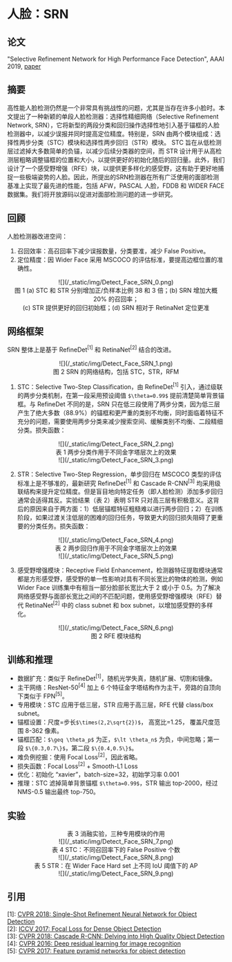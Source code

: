 # 人脸：SRN

## 论文

"Selective Refinement Network for High Performance Face Detection", AAAI 2019, [paper](https://arxiv.org/pdf/1809.02693)

## 摘要

高性能人脸检测仍然是一个非常具有挑战性的问题，尤其是当存在许多小脸时。本文提出了一种新颖的单段人脸检测器：选择性精细网络（Selective Refinement Network, SRN），它将新型的两段分类和回归操作选择性地引入基于锚框的人脸检测器中，以减少误报并同时提高定位精度。特别是，SRN 由两个模块组成：选择性两步分类（STC）模块和选择性两步回归（STR）模块。 STC 旨在从低检测层过滤掉大多数简单的负锚，以减少后续分类器的空间，而 STR 设计用于从高检测层粗略调整锚框的位置和大小，以提供更好的初始化随后的回归量。此外，我们设计了一个感受野增强（RFE）块，以提供更多样化的感受野，这有助于更好地捕捉一些极端姿势的人脸。因此，所提出的SRN检测器在所有广泛使用的面部检测基准上实现了最先进的性能，包括 AFW，PASCAL 人脸，FDDB 和 WIDER FACE 数据集。我们将开放源码以促进对面部检测问题的进一步研究。
  
## 回顾

人脸检测器改进空间：
1. 召回效率：高召回率下减少误报数量，分类要准，减少 False Positive。
2. 定位精度：因 Wider Face 采用 MSCOCO 的评估标准，要提高边框位置的准确性。

<center>![](/_static/img/Detect_Face_SRN_0.png)<br/>图 1 (a) STC 和 STR 分别增加正/负样本比例 38 和 3 倍；(b) SRN 增加大概 20% 的召回率；<br/>(c) STR 提供更好的回归初始框；(d) SRN 相对于 RetinaNet 定位更准 </center>

## 网络框架

SRN 整体上是基于 RefineDet<sup>[1]</sup> 和 RetinaNet<sup>[2]</sup> 结合的改进。

<center>![](/_static/img/Detect_Face_SRN_1.png)<br/>图 2 SRN 的网络结构，包括 STC，STR，RFM </center>

1. STC：Selective Two-Step Classification，由 RefineDet<sup>[1]</sup> 引入，通过级联的两步分类机制，在第一段采用预设阈值 `$\theta=0.99$` 提前清楚简单背景锚框。与 RefineDet 不同的是，SRN 只在低三段使用了两步分类，因为低三层产生了绝大多数（88.9%）的锚框和更严重的类别不均衡，同时面临着特征不充分的问题，需要使用两步分类来减少搜索空间、缓解类别不均衡、二段精细分类。损失函数：
  <center>![](/_static/img/Detect_Face_SRN_2.png)</center>
  <center>表 1 两步分类作用于不同金字塔层次上的效果<br/>![](/_static/img/Detect_Face_SRN_3.png)</center>

2. STR：Selective Two-Step Regression，单步回归在 MSCOCO 类型的评估标准上是不够准的，最新研究 RefineDet<sup>[1]</sup> 和 Cascade R-CNN<sup>[3]</sup> 均采用级联结构来提升定位精度。但是盲目地向特定任务（即人脸检测）添加多步回归通常会适得其反。实验结果（表 2）表明 STR 只对高三层有积极意义。这背后的原因来自于两方面：1）低层锚框特征粗糙难以进行两步回归；2）在训练阶段，如果过渡关注低层的困难的回归任务，导致更大的回归损失阻碍了更重要的分类任务。损失函数：
  <center>![](/_static/img/Detect_Face_SRN_4.png)</center>
  <center>表 2 两步回归作用于不同金字塔层次上的效果<br/>![](/_static/img/Detect_Face_SRN_5.png)</center>

3. 感受野增强模块：Receptive Field Enhancement，检测器特征提取模块通常都是方形感受野，感受野的单一性影响对具有不同长宽比的物体的检测，例如 Wider Face 训练集中有相当一部分脸部长宽比大于 2 或小于 0.5。为了解决网络感受野与面部长宽比之间的不匹配问题，使用感受野增强模块（RFE）替代 RetinaNet<sup>[2]</sup> 中的 class subnet 和 box subnet，以增加感受野的多样化。
  <center>![](/_static/img/Detect_Face_SRN_6.png)<br/>图 2 RFE 模块结构</center>

## 训练和推理

- 数据扩充：类似于 RefineDet<sup>[1]</sup>，随机光学失真，随机扩展、切割和镜像。
- 主干网络：ResNet-50<sup>[4]</sup> 加上 6 个特征金字塔结构作为主干，旁路的自顶向下类似于 FPN<sup>[5]</sup>。
- 专用模块：STC 应用于低三层，STR 应用于高三层，RFE 代替 class/box subnet。
- 锚框设置：尺度=步长`$\times(2,2\sqrt{2})$`， 高宽比=1.25， 覆盖尺度范围 8-362 像素。
- 锚框匹配：`$\geq \theta_p$` 为正，`$\lt \theta_n$` 为负，中间忽略；第一段 `$\{0.3,0.7\}$`，第二段 `$\{0.4,0.5\}$`。
- 难负例挖掘：使用 Focal Loss<sup>[2]</sup>，因此省略。
- 损失函数：Focal Loss<sup>[2]</sup> + Smooth-L1 Loss
- 优化：初始化 “xavier”，batch-size=32，初始学习率 0.001
- 推理：STC 滤掉简单背景锚框 `$\theta=0.99$`，STR 输出 top-2000，经过 NMS-0.5 输出最终 top-750。

## 实验

<center>表 3 消融实验，三种专用模块的作用<br/>![](/_static/img/Detect_Face_SRN_7.png)</center>

<center>表 4 STC：不同召回率下的 False Positive 个数<br/>![](/_static/img/Detect_Face_SRN_8.png)</center>

<center>表 5 STR：在 Wider Face Hard set 上不同 IoU 阈值下的 AP<br/>![](/_static/img/Detect_Face_SRN_9.png)</center>


## 引用

[1]: [CVPR 2018: Single-Shot Refinement Neural Network for Object Detection](../../RefineDet.html)<br/>
[2]: [ICCV 2017: Focal Loss for Dense Object Detection](https://arxiv.org/pdf/1708.02002.pdf)<br/>
[3]: [CVPR 2018: Cascade R-CNN: Delving into High Quality Object Detection](https://arxiv.org/pdf/1712.00726.pdf)<br/>
[4]: [CVPR 2016: Deep residual learning for image recognition](https://arxiv.org/pdf/1512.03385.pdf)<br/>
[5]: [CVPR 2017: Feature pyramid networks for object detection](https://arxiv.org/pdf/1612.03144.pdf)<br/>